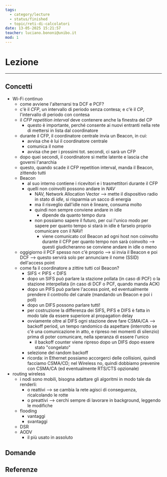 ```yaml
---
tags:
  - category/lecture
  - status/finished
  - topic/reti-di-calcolatori
date: 13-05-2025 15:21:57
teacher: luciano.bononi@unibo.it
mod: 1
---
```

# Lezione
---
## Concetti
- Wi-Fi continuo
	- come avviene l'alternarsi tra DCF e PCF?
	- c'è il _CFP_, un intervallo di periodo senza contesa; e c'è il _CP_, l'intervallo di periodo con contesa
	- il _CFP repetition interval_ deve contenere anche la finestra del CP
		- questo è importante, perché consente ai nuovi entranti nella rete di mettersi in lista dal coordinatore
	- durante il CFP, il coordinatore centrale invia un Beacon, in cui:
		- avvisa che è lui il coordinatore centrale
		- comunica il nome
		- avvisa che per i prossimi tot. secondi, ci sarà un CFP
	- dopo quei secondi, il coordinatore si mette latente e lascia che governi l'anarchia
	- questo, quando scade il CFP repetition interval, manda il Beacon, zittendo tutti
	- Beacon
		- al suo interno contiene i ricevitori e i trasmettitori durante il CFP
		- quelli non coinvolti possono andare in _NAV_
			- NAV, Network Allocation Vector --> mette il dispositivo radio in stato di _idle_, si risparmia un sacco di energia
			- ma il risveglio dall'idle non è lineare, consuma molto
			- quindi non sempre conviene andare in idle
				- dipende da quanto tempo dura
			- non possiamo sapere il futuro, per cui l'unico modo per sapere per quanto tempo si starà in idle è farselo proprio comunicare con il NAV!
				- viene comunicato col Beacon ad ogni host non coinvolto durante il CFP per quanto tempo non sarà coinvolto --> questi giudicheranno se conviene andare in idle o meno
	- oggigiorno il PCF spesso non c'è proprio --> si invia il Beacon e poi DCF --> questo servirà solo per annunciare il nome (SSID) dell'access point
	- come fa il coordinatore a zittire tutti col Beacon?
		- SIFS < PIFS < DIFS
		- dopo un SIFS può parlare la stazione pollata (in caso di PCF) o la stazione interpellata (in caso di DCF o PCF, quando manda ACK)
		- dopo un PIFS può parlare l'access point, ed eventualmente prendere il controllo del canale (mandando un Beacon e poi i poll)
		- dopo un DIFS possono parlare tutti!
		- per costruzione la differenza dei SIFS, PIFS e DIFS è fatta in modo tale da essere superiore al propagation delay
		- ovviamente oltre al DIFS ogni stazione deve fare CSMA/CA --> backoff period, un tempo randomico da aspettare (interrotto se c'è una comunicazione in atto, e ripreso nei momenti di silenzio) prima di poter comunicare, nella speranza di essere l'unico
			- il backoff counter viene ripreso dopo un DIFS dopo essere stato "congelato"
		- selezione del random backoff
		- ricorda: in Ethernet possiamo accorgerci delle collisioni, quindi facciamo CSMA/CD; nel Wireless no, quindi dobbiamo prevenire con CSMA/CA (ed eventualmente RTS/CTS opzionale)
- routing wireless
	- i nodi sono mobili, bisogna adattare gli algoritmi in modo tale da renderli:
		- o reattivi --> se cambia la rete agisci di conseguenza, ricalcolando le rotte
		- o preattivi --> cerchi sempre di lavorare in background, leggendo le modifiche
	- flooding
		- vantaggi
		- svantaggi
	- DSR
	- AODV
		- il più usato in assoluto

## Domande

## Referenze
